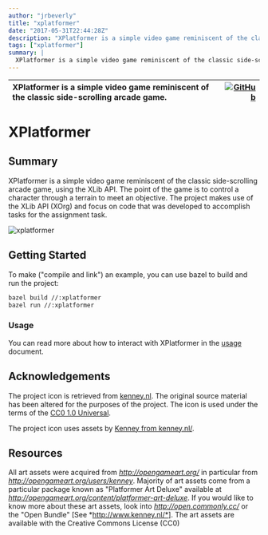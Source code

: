 ```yaml
---
author: "jrbeverly"
title: "xplatformer"
date: "2017-05-31T22:44:28Z"
description: "XPlatformer is a simple video game reminiscent of the classic side-scrolling arcade game."
tags: ["xplatformer"]
summary: |
  XPlatformer is a simple video game reminiscent of the classic side-scrolling arcade game, using the XLib API. The point of the game is to control a character through a terrain to meet an objective. The project makes use of the XLib API (XOrg) and focus on code that was developed to accomplish tasks for the assignment task. ![xplatformer](./docs/screenshots/xplatformer.png "XPlatformer")
---
```


| XPlatformer is a simple video game reminiscent of the classic side-scrolling arcade game. | [![GitHub](https://img.shields.io/badge/GitHub-%23121011.svg?logo=github&logoColor=white)](https://github.com/xplatformer/xplatformer) |
| :-------- | -------: |


# XPlatformer

## Summary

XPlatformer is a simple video game reminiscent of the classic side-scrolling arcade game, using the XLib API. The point of the game is to control a character through a terrain to meet an objective. The project makes use of the XLib API (XOrg) and focus on code that was developed to accomplish tasks for the assignment task.

![xplatformer](./docs/screenshots/xplatformer.png "XPlatformer")

## Getting Started

To make ("compile and link") an example, you can use bazel to build and run the project:

```bash
bazel build //:xplatformer
bazel run //:xplatformer
```

### Usage

You can read more about how to interact with XPlatformer in the [usage](docs/usage.md) document.

## Acknowledgements

The project icon is retrieved from [kenney.nl](docs/icon/icon.json). The original source material has been altered for the purposes of the project. The icon is used under the terms of the [CC0 1.0 Universal](https://creativecommons.org/publicdomain/zero/1.0/).

The project icon uses assets by [Kenney from kenney.nl/](http://kenney.nl/assets/platformer-art-deluxe).

## Resources

All art assets were acquired from *http://opengameart.org/* in particular from *http://opengameart.org/users/kenney*. Majority of art assets come from a particular package known as "Platformer Art Deluxe" available at *http://opengameart.org/content/platformer-art-deluxe*. If you would like to know more about these art assets, look into *http://open.commonly.cc/* or the "Open Bundle" [See *http://www.kenney.nl/*]. The art assets are available with the Creative Commons License (CC0)
